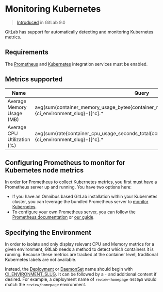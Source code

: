 # Monitoring Kubernetes

> [Introduced](https://gitlab.com/gitlab-org/gitlab-ce/merge_requests/8935) in GitLab 9.0

GitLab has support for automatically detecting and monitoring Kubernetes metrics.

## Requirements

The [Prometheus](../prometheus.md) and [Kubernetes](../kubernetes.md)
integration services must be enabled.

## Metrics supported

| Name | Query |
| ---- | ----- |
| Average Memory Usage (MB) | avg(sum(container_memory_usage_bytes{container_name!="POD",pod_name=~"^%{ci_environment_slug}-([^c].*|c([^a]|a([^n]|n([^a]|a([^r]|r[^y])))).*|)-(.*)",namespace="%{kube_namespace}"}) by (job)) without (job) / count(avg(container_memory_usage_bytes{container_name!="POD",pod_name=~"^%{ci_environment_slug}-([^c].*|c([^a]|a([^n]|n([^a]|a([^r]|r[^y])))).*|)-(.*)",namespace="%{kube_namespace}"}) without (job)) /1024/1024 |
| Average CPU Utilization (%) | avg(sum(rate(container_cpu_usage_seconds_total{container_name!="POD",pod_name=~"^%{ci_environment_slug}-([^c].*|c([^a]|a([^n]|n([^a]|a([^r]|r[^y])))).*|)-(.*)",namespace="%{kube_namespace}"}[15m])) by (job)) without (job) / count(sum(rate(container_cpu_usage_seconds_total{container_name!="POD",pod_name=~"^%{ci_environment_slug}-([^c].*|c([^a]|a([^n]|n([^a]|a([^r]|r[^y])))).*|)-(.*)",namespace="%{kube_namespace}"}[15m])) by (pod_name)) |

## Configuring Prometheus to monitor for Kubernetes node metrics

In order for Prometheus to collect Kubernetes metrics, you first must have a
Prometheus server up and running. You have two options here:

- If you have an Omnibus based GitLab installation within your Kubernetes cluster, you can leverage the bundled Prometheus server to [monitor Kubernetes](../../../../administration/monitoring/prometheus/index.md#configuring-prometheus-to-monitor-kubernetes).
- To configure your own Prometheus server, you can follow the [Prometheus documentation](https://prometheus.io/docs/introduction/overview/) or [our guide](../../../../administration/monitoring/prometheus/index.md#configuring-your-own-prometheus-server-within-kubernetes).

## Specifying the Environment

In order to isolate and only display relevant CPU and Memory metrics for a given environment, GitLab needs a method to detect which containers it is running. Because these metrics are tracked at the container level, traditional Kubernetes labels are not available.

Instead, the [Deployment](https://kubernetes.io/docs/concepts/workloads/controllers/deployment/) or [DaemonSet](https://kubernetes.io/docs/concepts/workloads/controllers/daemonset/) name should begin with [CI_ENVIRONMENT_SLUG](../../../../ci/variables/README.md#predefined-variables-environment-variables). It can be followed by a `-` and additional content if desired. For example, a deployment name of `review-homepage-5620p5` would match the `review/homepage` environment.
